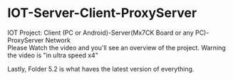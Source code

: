 # IOT-Server-Client-ProxyServer
IOT Project: Client (PC or Android)-Server(Mx7CK Board or any PC)-ProxyServer Network
<br>
Please Watch the video and you'll see an overview of the project.
Warning the video is "in ultra speed x4"

Lastly, Folder 5.2 is what haves the latest version of everything.
